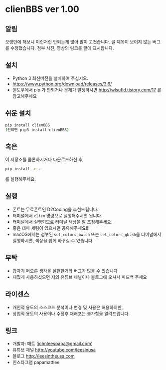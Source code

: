 # clienBBS ver 1.00

## 알림

오랫만에 해보니
이런저런 안되는게 많아 많이 고쳣습니다.
글 제목이 보이지 않는 버그를 수정했습니다.
첨부 사진, 영상의 링크를 글에 표시합니다.

## 설치

* Python 3 최신버전을 설치하여 주십시오.
* https://www.python.org/download/releases/3.6/
* 윈도우에서 pip 가 안되거나 문제가 발생하시면 http://wlsufld.tistory.com/17 를 참고해주세요 

## 쉬운 설치
```sh
pip install clienBBS
(안되면 pip3 install clienBBS)

```

## 혹은

이 저장소를 클론하시거나 다운로드하신 후,

```sh
pip install -e .
```

를 실행해주세요.

## 실행

* 폰트는 무료폰트인 D2Coding을 추천드립니다.
* 터미널에서 `clien` 명령으로 실행해주시면 됩니다.
* 터미널에서 실행되므로 터미널 색상을 잘 조정해주세요.
* 좋은 테마 세팅이 있으시면 공유해주세요!!!
* macOS에서는 첨부된 `set_colors_bw.sh` 또는 `set_colors_gb.sh`을 
  터미널에서 실행하시면, 색상을 쉽게 바꾸실 수 있습니다.

## 부탁

* 갑자기 떠오른 생각을 실현한거라 버그가 많을 수 있습니다
* 재밌게 사용하셨으면 저의 유튜브 채널이나 블로그에 오셔서 피드백 주세요

## 라이센스

* 개인적 용도의 소스코드 분석이나 변경 및 사용은 허용하지만,
* 상업적 용도의 사용이나 수정후 재배포는 불가함을 알려드립니다. 

## 링크

* 개발자: 매트 (johnleespapa@gmail.com)
* 유튜브 채널 http://youtube.com/leesinusa
* 블로그 http://leesintheusa.com
* 인스타그램 papamattlee

